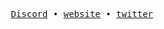 <p align="center">
    <samp>
    <a href="https://dsc.bio/voidz" target="_blank">Discord</a> •
    <a href="https://vovw.github.io" target="_blank">website</a> •
    <a href="https://www.twitter.com/wtfvoidz" target="_blank">twitter</a>
    </samp>
</p>

